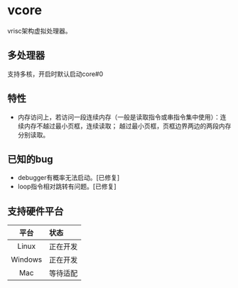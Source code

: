 # vcore

vrisc架构虚拟处理器。

## 多处理器

支持多核，开启时默认启动core#0

## 特性

* 内存访问上，若访问一段连续内存（一般是读取指令或串指令集中使用）：连续内存不越过最小页框，连续读取；
  越过最小页框，页框边界两边的两段内存分别读取。

## 已知的bug

* debugger有概率无法启动。[已修复]
* loop指令相对跳转有问题。[已修复]

## 支持硬件平台

平台|状态
:-:|:-
Linux|正在开发
Windows|正在开发
Mac|等待适配

